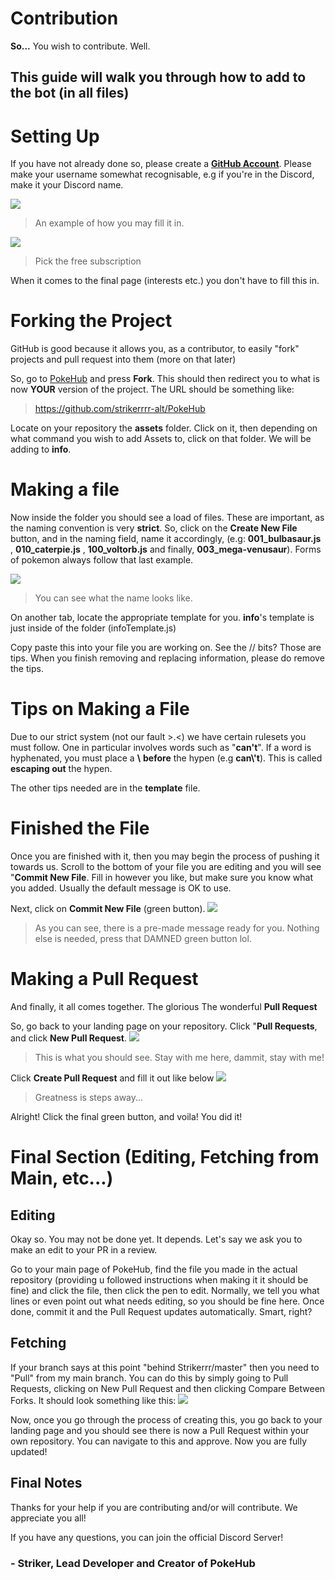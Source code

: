# Contribution

**So...**
You wish to contribute.
Well.

## This guide will walk you through how to add to the bot (in all files)

# Setting Up

If you have not already done so, please create a [**GitHub Account**](http://github.com/join). Please make your username somewhat recognisable, e.g if you're in the Discord, make it your Discord name.

![](https://i.imgur.com/S9280Js.png)
> An example of how you may fill it in.

![](https://i.imgur.com/zyAOEvG.png)
> Pick the free subscription

When it comes to the final page (interests etc.) you don't have to fill this in.

# Forking the Project

GitHub is good because it allows you, as a contributor, to easily "fork" projects and pull request into them (more on that later)

So, go to [PokeHub](https://github.com/Strikerrr/PokeHub) and press **Fork**. This should then redirect you to what is now **YOUR** version of the project. The URL should be something like:
> https://github.com/strikerrrr-alt/PokeHub

Locate on your repository the **assets** folder. Click on it, then depending on what command you wish to add Assets to, click on that folder. We will be adding to **info**.

# Making a file

Now inside the folder you should see a load of files. These are important, as the naming convention is very **strict**. So, click on the **Create New File** button, and in the naming field, name it accordingly, (e.g: **001_bulbasaur.js** , **010_caterpie.js** , **100_voltorb.js** and finally, **003_mega-venusaur**). Forms of pokemon always follow that last example.

![](https://i.imgur.com/aeeopJG.png)
> You can see what the name looks like.

On another tab, locate the appropriate template for you. **info**'s template is just inside of the folder (infoTemplate.js)

Copy paste this into your file you are working on. See the // bits? Those are tips. When you finish removing and replacing information, please do remove the tips.

# Tips on Making a File

Due to our strict system (not our fault >.<) we have certain rulesets you must follow. One in particular involves words such as "**can't**". If a word is hyphenated, you must place a **\\** **before** the hypen (e.g **can\\'t**). This is called **escaping out** the hypen.

The other tips needed are in the **template** file.

# Finished the File

Once you are finished with it, then you may begin the process of pushing it towards us. Scroll to the bottom of your file you are editing and you will see "**Commit New File**. Fill in however you like, but make sure you know what you added. Usually the default message is OK to use. 

Next, click on **Commit New File** (green button).
![](https://i.imgur.com/A9Qe1S2.png)
> As you can see, there is a pre-made message ready for you. Nothing else is needed, press that DAMNED green button lol.

# Making a Pull Request

And finally, it all comes together.
The glorious
The wonderful
**Pull Request**

So, go back to your landing page on your repository. Click "**Pull Requests**, and click **New Pull Request**.
![](https://i.imgur.com/HKE6Ujy.png)
>  This is what you should see. Stay with me here, dammit, stay with me!

Click **Create Pull Request** and fill it out like below
![](https://i.imgur.com/2oWpSBI.png)
> Greatness is steps away...

Alright! Click the final green button, and voila! 
You did it!

# Final Section (Editing, Fetching from Main, etc...)

## Editing
Okay so. You may not be done yet. It depends.
Let's say we ask you to make an edit to your PR in a review.

Go to your main page of PokeHub, find the file you made in the actual repository (providing u followed instructions when making it it should be fine) and click the file, then click the pen to edit. Normally, we tell you what lines or even point out what needs editing, so you should be fine here. Once done, commit it and the Pull Request updates automatically. Smart, right?

## Fetching
If your branch says at this point "behind Strikerrr/master" then you need to "Pull" from my main branch. You can do this by simply going to Pull Requests, clicking on New Pull Request and then clicking Compare Between Forks. It should look something like this:
![](https://i.imgur.com/sVto86k.png)

Now, once you go through the process of creating this, you go back to your landing page and you should see there is now a Pull Request within your own repository. You can navigate to this and approve. Now you are fully updated!

## Final Notes

Thanks for your help if you are contributing and/or will contribute.
We appreciate you all!

If you have any questions, you can join the official Discord Server!

### - Striker, Lead Developer and Creator of PokeHub
